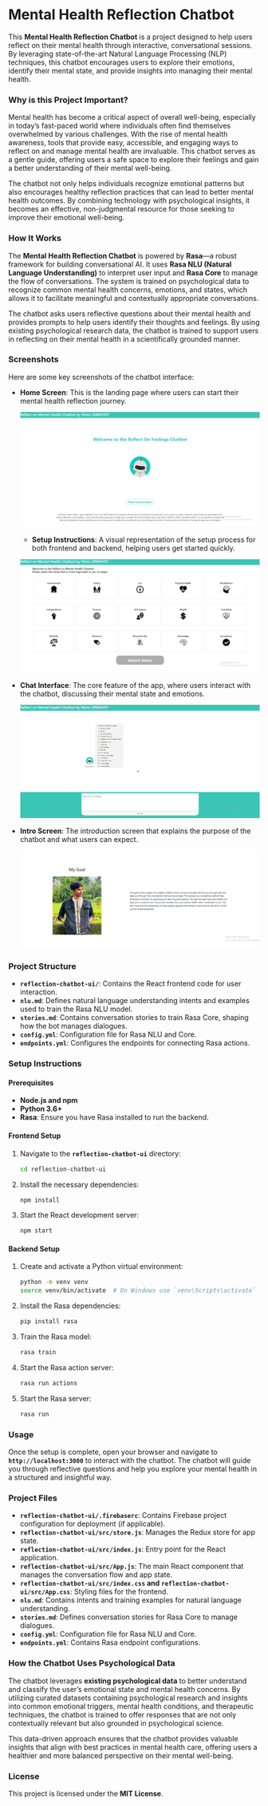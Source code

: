 # Mental Health Reflection Chatbot

This **Mental Health Reflection Chatbot** is a project designed to help users reflect on their mental health through interactive, conversational sessions. By leveraging state-of-the-art Natural Language Processing (NLP) techniques, this chatbot encourages users to explore their emotions, identify their mental state, and provide insights into managing their mental health.

### Why is this Project Important?

Mental health has become a critical aspect of overall well-being, especially in today’s fast-paced world where individuals often find themselves overwhelmed by various challenges. With the rise of mental health awareness, tools that provide easy, accessible, and engaging ways to reflect on and manage mental health are invaluable. This chatbot serves as a gentle guide, offering users a safe space to explore their feelings and gain a better understanding of their mental well-being.

The chatbot not only helps individuals recognize emotional patterns but also encourages healthy reflection practices that can lead to better mental health outcomes. By combining technology with psychological insights, it becomes an effective, non-judgmental resource for those seeking to improve their emotional well-being.

### How It Works

The **Mental Health Reflection Chatbot** is powered by **Rasa**—a robust framework for building conversational AI. It uses **Rasa NLU (Natural Language Understanding)** to interpret user input and **Rasa Core** to manage the flow of conversations. The system is trained on psychological data to recognize common mental health concerns, emotions, and states, which allows it to facilitate meaningful and contextually appropriate conversations.

The chatbot asks users reflective questions about their mental health and provides prompts to help users identify their thoughts and feelings. By using existing psychological research data, the chatbot is trained to support users in reflecting on their mental health in a scientifically grounded manner.

### Screenshots

Here are some key screenshots of the chatbot interface:

- **Home Screen**: This is the landing page where users can start their mental health reflection journey.
  
  ![Home Screen](./screenshots/home.png)

  - **Setup Instructions**: A visual representation of the setup process for both frontend and backend, helping users get started quickly.
  
  ![Setup Instructions](./screenshots/setup.png)


- **Chat Interface**: The core feature of the app, where users interact with the chatbot, discussing their mental state and emotions.
  
  ![Chat Interface](./screenshots/chat.png)

- **Intro Screen**: The introduction screen that explains the purpose of the chatbot and what users can expect.
  
  ![Intro Screen](./screenshots/intro.png)

### Project Structure

- **`reflection-chatbot-ui/`**: Contains the React frontend code for user interaction.
- **`nlu.md`**: Defines natural language understanding intents and examples used to train the Rasa NLU model.
- **`stories.md`**: Contains conversation stories to train Rasa Core, shaping how the bot manages dialogues.
- **`config.yml`**: Configuration file for Rasa NLU and Core.
- **`endpoints.yml`**: Configures the endpoints for connecting Rasa actions.

### Setup Instructions

#### Prerequisites

- **Node.js and npm**
- **Python 3.6+**
- **Rasa**: Ensure you have Rasa installed to run the backend.

#### Frontend Setup

1. Navigate to the **`reflection-chatbot-ui`** directory:
    ```sh
    cd reflection-chatbot-ui
    ```

2. Install the necessary dependencies:
    ```sh
    npm install
    ```

3. Start the React development server:
    ```sh
    npm start
    ```

#### Backend Setup

1. Create and activate a Python virtual environment:
    ```sh
    python -m venv venv
    source venv/bin/activate  # On Windows use `venv\Scripts\activate`
    ```

2. Install the Rasa dependencies:
    ```sh
    pip install rasa
    ```

3. Train the Rasa model:
    ```sh
    rasa train
    ```

4. Start the Rasa action server:
    ```sh
    rasa run actions
    ```

5. Start the Rasa server:
    ```sh
    rasa run
    ```

### Usage

Once the setup is complete, open your browser and navigate to **`http://localhost:3000`** to interact with the chatbot. The chatbot will guide you through reflective questions and help you explore your mental health in a structured and insightful way.

### Project Files

- **`reflection-chatbot-ui/.firebaserc`**: Contains Firebase project configuration for deployment (if applicable).
- **`reflection-chatbot-ui/src/store.js`**: Manages the Redux store for app state.
- **`reflection-chatbot-ui/src/index.js`**: Entry point for the React application.
- **`reflection-chatbot-ui/src/App.js`**: The main React component that manages the conversation flow and app state.
- **`reflection-chatbot-ui/src/index.css` and `reflection-chatbot-ui/src/App.css`**: Styling files for the frontend.
- **`nlu.md`**: Contains intents and training examples for natural language understanding.
- **`stories.md`**: Defines conversation stories for Rasa Core to manage dialogues.
- **`config.yml`**: Configuration file for Rasa NLU and Core.
- **`endpoints.yml`**: Contains Rasa endpoint configurations.

### How the Chatbot Uses Psychological Data

The chatbot leverages **existing psychological data** to better understand and classify the user’s emotional state and mental health concerns. By utilizing curated datasets containing psychological research and insights into common emotional triggers, mental health conditions, and therapeutic techniques, the chatbot is trained to offer responses that are not only contextually relevant but also grounded in psychological science.

This data-driven approach ensures that the chatbot provides valuable insights that align with best practices in mental health care, offering users a healthier and more balanced perspective on their mental well-being.

### License

This project is licensed under the **MIT License**.
